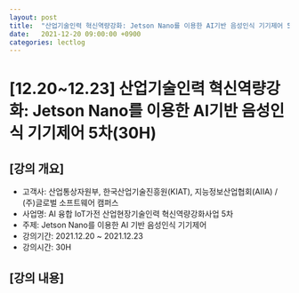 ```yaml
---
layout: post
title:  "산업기술인력 혁신역량강화: Jetson Nano를 이용한 AI기반 음성인식 기기제어 5차(30H)"
date:   2021-12-20 09:00:00 +0900
categories: lectlog
---
```


# [12.20~12.23] 산업기술인력 혁신역량강화: Jetson Nano를 이용한 AI기반 음성인식 기기제어 5차(30H)

## [강의 개요]

* 고객사: 산업통상자원부, 한국산업기술진흥원(KIAT), 지능정보산업협회(AIIA) / (주)글로벌 소프트웨어 캠퍼스
* 사업명: AI 융합 IoT가전 산업현장기술인력 혁신역량강화사업 5차
* 주제: Jetson Nano를 이용한 AI 기반 음성인식 기기제어
* 강의기간: 2021.12.20 ~ 2021.12.23
* 강의시간: 30H

## [강의 내용]

